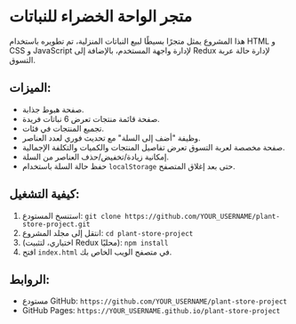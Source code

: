 # متجر الواحة الخضراء للنباتات

هذا المشروع يمثل متجرًا بسيطًا لبيع النباتات المنزلية، تم تطويره باستخدام HTML و CSS و JavaScript لإدارة واجهة المستخدم، بالإضافة إلى Redux لإدارة حالة عربة التسوق.

## الميزات:
- صفحة هبوط جذابة.
- صفحة قائمة منتجات تعرض 6 نباتات فريدة.
- تجميع المنتجات في فئات.
- وظيفة "أضف إلى السلة" مع تحديث فوري لعدد العناصر.
- صفحة مخصصة لعربة التسوق تعرض تفاصيل المنتجات والكميات والتكلفة الإجمالية.
- إمكانية زيادة/تخفيض/حذف العناصر من السلة.
- حفظ حالة السلة باستخدام `localStorage` حتى بعد إغلاق المتصفح.

## كيفية التشغيل:
1. استنسخ المستودع: `git clone https://github.com/YOUR_USERNAME/plant-store-project.git`
2. انتقل إلى مجلد المشروع: `cd plant-store-project`
3. (اختياري، لتثبيت Redux محليًا): `npm install`
4. افتح `index.html` في متصفح الويب الخاص بك.

## الروابط:
- مستودع GitHub: `https://github.com/YOUR_USERNAME/plant-store-project`
- GitHub Pages: `https://YOUR_USERNAME.github.io/plant-store-project`
